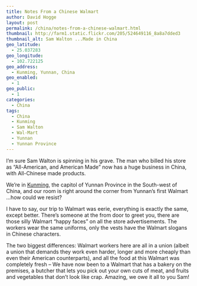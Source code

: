 ```yaml
---
title: Notes From a Chinese Walmart
author: David Hogge
layout: post
permalink: /china/notes-from-a-chinese-walmart.html
thumbnail: http://farm1.static.flickr.com/205/524649116_8a8a7dded3
thumbnail_alt: Sam Walton ...Made in China
geo_latitude:
  - 25.037283
geo_longitude:
  - 102.722125
geo_address:
  - Kunming, Yunnan, China
geo_enabled:
  - 1
geo_public:
  - 1
categories:
  - China
tags:
  - China
  - Kunming
  - Sam Walton
  - Wal-Mart
  - Yunnan
  - Yunnan Province
---
```

I&#8217;m sure Sam Walton is spinning in his grave. The man who billed his store as &#8220;All-American, and American Made&#8221; now has a huge business in China, with All-Chinese made products.

We&#8217;re in [Kunming][1], the capitol of Yunnan Province in the South-west of China, and our room is right around the corner from Yunnan&#8217;s first Walmart &#8230;how could we resist?

I have to say, our trip to Walmart was eerie, everything is exactly the same, except better. There&#8217;s someone at the from door to greet you, there are those silly Walmart &#8220;happy faces&#8221; on all the store advertisements. The workers wear the same uniforms, only the vests have the Walmart slogans in Chinese characters.

The two biggest differences: Walmart workers here are all in a union (albeit a union that demands they work even harder, longer and more cheaply than even their American counterparts), and all the food at this Walmart was completely fresh &#8211; We have now been to a Walmart that has a bakery on the premises, a butcher that lets you pick out your own cuts of meat, and fruits and vegetables that don&#8217;t look like crap. Amazing, we owe it all to you Sam!

 [1]: http://maps.yahoo.com/broadband#mvt=m&#038;q1=Longsheng,%20China&#038;trf=0&#038;lon=109.984131&#038;lat=25.809782&#038;mag=13